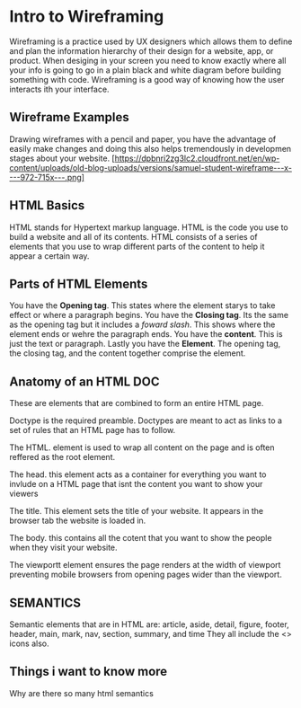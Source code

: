 # Intro to Wireframing

Wireframing is a practice used by UX designers which allows them to define and plan the information hierarchy of their design for a website, app, or product.
When desiging in your screen you need to know exactly where all your info is going to go in a plain black and white diagram before building something with code.
Wireframing is a good way of knowing how the user interacts ith your interface.

## Wireframe  Examples

Drawing wireframes with a pencil and paper, you have the advantage of easily make changes and doing this also helps tremendously in developmen stages about your website.
[https://dpbnri2zg3lc2.cloudfront.net/en/wp-content/uploads/old-blog-uploads/versions/samuel-student-wireframe---x----972-715x---.png]

## HTML Basics

HTML stands for Hypertext markup language.
HTML is the code you use to build a website and all of its contents.
HTML consists of a series of elements that you use to wrap different parts of the content to help it appear a certain way.

## Parts of HTML Elements

You have the **Opening tag**. This states where the element starys to take effect or where a paragraph begins.
You have the **Closing tag**. Its the same as the opening tag but it includes a *foward slash*. This shows where the element ends or wehre the paragraph ends.
You have the **content**. This is just the text or paragraph.
Lastly you have the **Element**. The opening tag, the closing tag, and the content together comprise the element.

## Anatomy of an HTML DOC

These are elements that are combined to form an entire HTML page.

Doctype is the required preamble. Doctypes are meant to act as links to a set of rules that an HTML page has to follow.

The HTML. element is used to wrap all content on the page and is often reffered as the root element.

The head. this element acts as a container for everything you want to invlude on a HTML page that isnt the content you want to show your viewers

The title. This element sets the title of your website. It appears in the browser tab the website is loaded in.

The body. this contains all the cotent that you want to show the people when they visit your website.

The viewportt element ensures the page renders at the width of viewport preventing mobile browsers from opening pages wider than the viewport.

## SEMANTICS

Semantic elements that are in HTML are: article, aside, detail, figure, footer, header, main, mark, nav, section, summary, and time
They all include the <> icons also.

## Things i want to know more

Why are there so many html semantics
